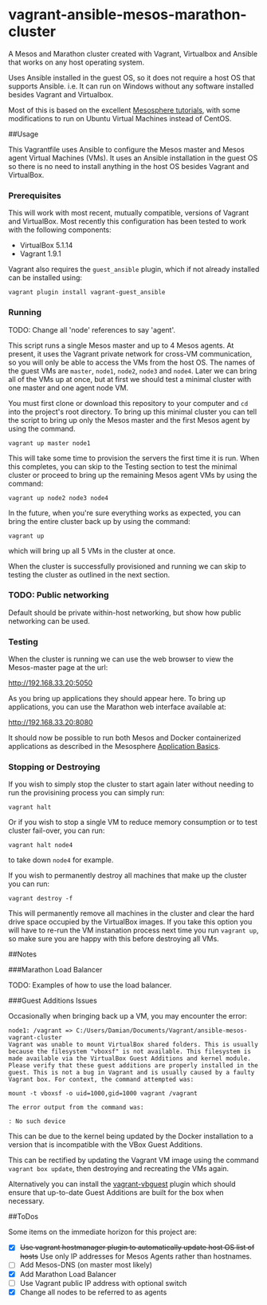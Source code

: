 

vagrant-ansible-mesos-marathon-cluster
====

A Mesos and Marathon cluster created with Vagrant, Virtualbox and Ansible that works on any host operating system.

Uses Ansible installed in the guest OS, so it does not require a host OS that supports Ansible. i.e. It can run on Windows without any software installed besides Vagrant and Virtualbox.

Most of this is based on the excellent [Mesosphere tutorials](https://open.mesosphere.com/advanced-course/recreating-the-cluster-using-ansible/), with some modifications to run on Ubuntu Virtual Machines instead of CentOS.


##Usage

This Vagrantfile uses Ansible to configure the Mesos master and Mesos agent Virtual Machines (VMs). It uses an Ansible installation in the guest OS so there is no need to install anything in the host OS besides Vagrant and VirtualBox.


### Prerequisites

This will work with most recent, mutually compatible, versions of Vagrant and VirtualBox. Most recently this configuration has been tested to work with the following components:
* VirtualBox 5.1.14
* Vagrant 1.9.1

Vagrant also requires the `guest_ansible` plugin, which if not already installed can be installed using:

```vagrant plugin install vagrant-guest_ansible```


### Running

TODO: Change all 'node' references to say 'agent'.

This script runs a single Mesos master and up to 4 Mesos agents. At present, it uses the Vagrant private network for cross-VM communication, so you will only be able to access the VMs from the host OS. The names of the guest VMs are `master`, `node1`, `node2`, `node3` and `node4`. Later we can bring all of the VMs up at once, but at first we should test a minimal cluster with one master and one agent node VM. 

You must first clone or download this repository to your computer and `cd` into the project's root directory. To bring up this minimal cluster you can tell the script to bring up only the Mesos master and the first Mesos agent by using the command. 

```vagrant up master node1```

This will take some time to provision the servers the first time it is run. When this completes, you can skip to the Testing section to test the minimal cluster or proceed to bring up the remaining Mesos agent VMs by using the command:

```vagrant up node2 node3 node4```

In the future, when you're sure everything works as expected, you can bring the entire cluster back up by using the command:

```vagrant up```

which will bring up all 5 VMs in the cluster at once.

When the cluster is successfully provisioned and running we can skip to testing the cluster as outlined in the next section.

### TODO: Public networking

Default should be private within-host networking, but show how public networking can be used.

### Testing

When the cluster is running we can use the web browser to view the Mesos-master page at the url:

<http://192.168.33.20:5050>

As you bring up applications they should appear here. To bring up applications, you can use the Marathon web interface available at:

<http://192.168.33.20:8080>

It should now be possible to run both Mesos and Docker containerized applications as described in the Mesosphere [Application Basics](https://mesosphere.github.io/marathon/docs/application-basics.html).


### Stopping or Destroying

If you wish to simply stop the cluster to start again later without needing to run the provisining process you can simply run:

```vagrant halt```

Or if you wish to stop a single VM to reduce memory consumption or to test cluster fail-over, you can run:

```vagrant halt node4```

to take down `node4` for example.

If you wish to permanently destroy all machines that make up the cluster you can run:

```vagrant destroy -f```

This will permanently remove all machines in the cluster and clear the hard drive space occupied by the VirtualBox images. If you take this option you will have to re-run the VM instanation process next time you run `vagrant up`, so make sure you are happy with this before destroying all VMs.

##Notes

###Marathon Load Balancer

TODO: Examples of how to use the load balancer.

###Guest Additions Issues

Occasionally when bringing back up a VM, you may encounter the error:

```
node1: /vagrant => C:/Users/Damian/Documents/Vagrant/ansible-mesos-vagrant-cluster
Vagrant was unable to mount VirtualBox shared folders. This is usually
because the filesystem "vboxsf" is not available. This filesystem is
made available via the VirtualBox Guest Additions and kernel module.
Please verify that these guest additions are properly installed in the
guest. This is not a bug in Vagrant and is usually caused by a faulty
Vagrant box. For context, the command attempted was:

mount -t vboxsf -o uid=1000,gid=1000 vagrant /vagrant

The error output from the command was:

: No such device
```

This can be due to the kernel being updated by the Docker installation to a version that is incompatible with the VBox Guest Additions.

This can be rectified by updating the Vagrant VM image using the command `vagrant box update`, then destroying and recreating the VMs again.

Alternatively you can install the [vagrant-vbguest](https://github.com/dotless-de/vagrant-vbguest) plugin which should ensure that up-to-date Guest Additions are built for the box when necessary.

##ToDos

Some items on the immediate horizon for this project are:

* [x] ~~Use vagrant hostmanager plugin to automatically update host OS list of hosts~~ Use only IP addresses for Mesos Agents rather than hostnames.
* [ ] Add Mesos-DNS (on master most likely)
* [x] Add Marathon Load Balancer
* [ ] Use Vagrant public IP address with optional switch
* [x] Change all nodes to be referred to as agents
